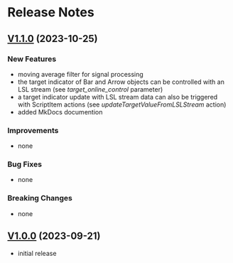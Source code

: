# Release Notes

## [V1.1.0](https://github.com/neurofreiburg/yaga/releases/tag/v1.1.0) (2023-10-25)

### New Features

* moving average filter for signal processing
* the target indicator of Bar and Arrow objects can be controlled with an LSL stream (see _target_online_control_ parameter)
* a target indicator update with LSL stream data can also be triggered with ScriptItem actions (see _updateTargetValueFromLSLStream_ action)
* added MkDocs documention 

### Improvements

* none

### Bug Fixes

* none

### Breaking Changes

* none

## [V1.0.0](https://github.com/neurofreiburg/yaga/releases/tag/v1.0.0) (2023-09-21)

* initial release
